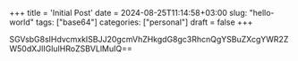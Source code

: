+++
title = 'Initial Post'
date = 2024-08-25T11:14:58+03:00
slug: "hello-world"
tags: ["base64"]
categories: ["personal"]
draft = false
+++

SGVsbG8sIHdvcmxkISBJJ20gcmVhZHkgdG8gc3RhcnQgYSBuZXcgYWR2ZW50dXJlIGluIHRoZSBVLlMuIQ==
